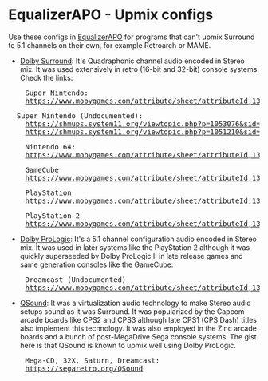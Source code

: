 # EqualizerAPO - Upmix configs

Use these configs in [EqualizerAPO](https://sourceforge.net/projects/equalizerapo/) for programs that can't upmix Surround to 5.1 channels on their own, for example Retroarch or MAME.

- [Dolby Surround](https://en.wikipedia.org/wiki/Dolby_Pro_Logic#Dolby_Surround): It's Quadraphonic channel audio encoded in Stereo mix. It was used extensively in retro (16-bit and 32-bit) console systems. Check the links:
<pre>
	Super Nintendo:
	<a href="https://www.mobygames.com/attribute/sheet/attributeId,136/p,15/">https://www.mobygames.com/attribute/sheet/attributeId,136/p,15/</a>
</pre>

<pre>
  Super Nintendo (Undocumented):
	<a href="https://shmups.system11.org/viewtopic.php?p=1053076&sid=e679527cce943e38d0b23e1c002939e7#p1053076">https://shmups.system11.org/viewtopic.php?p=1053076&sid=e679527cce943e38d0b23e1c002939e7#p1053076</a>
	<a href="https://shmups.system11.org/viewtopic.php?p=1051210&sid=e679527cce943e38d0b23e1c002939e7#p1051210">https://shmups.system11.org/viewtopic.php?p=1051210&sid=e679527cce943e38d0b23e1c002939e7#p1051210</a>
</pre>

<pre>
	Nintendo 64:
	<a href="https://www.mobygames.com/attribute/sheet/attributeId,136/p,9/">https://www.mobygames.com/attribute/sheet/attributeId,136/p,9/</a>
</pre>

<pre>
	GameCube
	<a href="https://www.mobygames.com/attribute/sheet/attributeId,136/p,14/">https://www.mobygames.com/attribute/sheet/attributeId,136/p,14/</a>
</pre>

<pre>
	PlayStation
	<a href="https://www.mobygames.com/attribute/sheet/attributeId,136/p,6/">https://www.mobygames.com/attribute/sheet/attributeId,136/p,6/</a>
</pre>

<pre>
	PlayStation 2
	<a href="https://www.mobygames.com/attribute/sheet/attributeId,136/offset,0/p,7/so,0a/">https://www.mobygames.com/attribute/sheet/attributeId,136/offset,0/p,7/so,0a/</a>
</pre>



- [Dolby ProLogic](https://en.wikipedia.org/wiki/Dolby_Pro_Logic#Dolby_Pro_Logic): It's a 5.1 channel configuration audio encoded in Stereo mix. It was used in later systems like the PlayStation 2 although it was quickly superseeded by Dolby ProLogic II in late release games and same generation consoles like the GameCube:
<pre>
	Dreamcast (Undocumented)
	<a href="https://www.mobygames.com/attribute/sheet/attributeId,136/p,15/">https://www.mobygames.com/attribute/sheet/attributeId,136/p,15/</a>
</pre>



- [QSound](https://en.wikipedia.org/wiki/QSound): It was a virtualization audio technology to make Stereo audio setups sound as it was Surround. It was popularized by the Capcom arcade boards like CPS2 and CPS3 although late CPS1 (CPS Dash) titles also implement this technology. It was also employed in the Zinc arcade boards and a bunch of post-MegaDrive Sega console systems. The gist here is that QSound is known to upmix well using Dolby ProLogic.
<pre>
	Mega-CD, 32X, Saturn, Dreamcast:
	<a href="https://segaretro.org/QSound">https://segaretro.org/QSound</a>
</pre>
